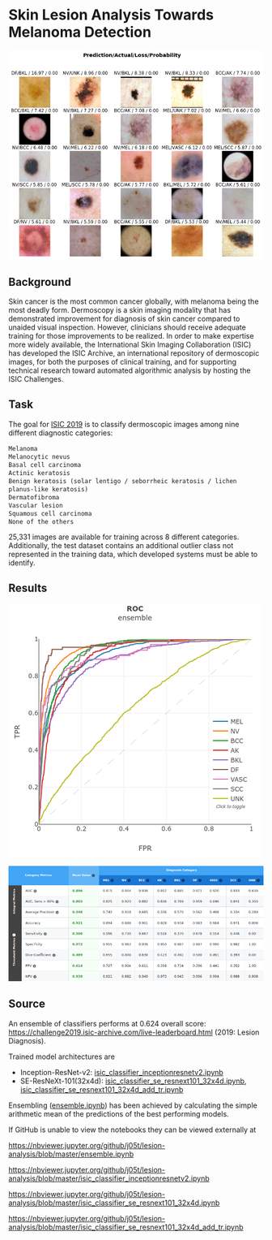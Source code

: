 # Skin Lesion Analysis Towards Melanoma Detection 
![Sample images](https://github.com/j05t/lesion-analysis/blob/master/sample_images.png)

## Background
Skin cancer is the most common cancer globally, with melanoma being the most deadly form. Dermoscopy is a skin imaging modality that has demonstrated improvement for diagnosis of skin cancer compared to unaided visual inspection. However, clinicians should receive adequate training for those improvements to be realized. In order to make expertise more widely available, the International Skin Imaging Collaboration (ISIC) has developed the ISIC Archive, an international repository of dermoscopic images, for both the purposes of clinical training, and for supporting technical research toward automated algorithmic analysis by hosting the ISIC Challenges.

## Task
The goal for [ISIC 2019](https://challenge2019.isic-archive.com/) is to classify dermoscopic images among nine different diagnostic categories:

    Melanoma
    Melanocytic nevus
    Basal cell carcinoma
    Actinic keratosis
    Benign keratosis (solar lentigo / seborrheic keratosis / lichen planus-like keratosis)
    Dermatofibroma
    Vascular lesion
    Squamous cell carcinoma
    None of the others

25,331 images are available for training across 8 different categories. Additionally, the test dataset contains an additional outlier class not represented in the training data, which developed systems must be able to identify.

## Results
![ROC](https://github.com/j05t/lesion-analysis/blob/master/ensemble_plot.png)

![ROC](https://github.com/j05t/lesion-analysis/blob/master/ensemble_metrics.png)

## Source
An ensemble of classifiers performs at 0.624 overall score: https://challenge2019.isic-archive.com/live-leaderboard.html (2019: Lesion Diagnosis). 

Trained model architectures are 
* Inception-ResNet-v2: [isic_classifier_inceptionresnetv2.ipynb](isic_classifier_inceptionresnetv2.ipynb)
* SE-ResNeXt-101(32x4d): [isic_classifier_se_resnext101_32x4d.ipynb](isic_classifier_se_resnext101_32x4d.ipynb),  [isic_classifier_se_resnext101_32x4d_add_tr.ipynb](isic_classifier_se_resnext101_32x4d_add_tr.ipynb)

Ensembling ([ensemble.ipynb](ensemble.ipynb)) has been achieved by calculating the simple arithmetic mean of the predictions of the best performing models.

If GitHub is unable to view the notebooks they can be viewed externally at

https://nbviewer.jupyter.org/github/j05t/lesion-analysis/blob/master/ensemble.ipynb

https://nbviewer.jupyter.org/github/j05t/lesion-analysis/blob/master/isic_classifier_inceptionresnetv2.ipynb

https://nbviewer.jupyter.org/github/j05t/lesion-analysis/blob/master/isic_classifier_se_resnext101_32x4d.ipynb

https://nbviewer.jupyter.org/github/j05t/lesion-analysis/blob/master/isic_classifier_se_resnext101_32x4d_add_tr.ipynb
